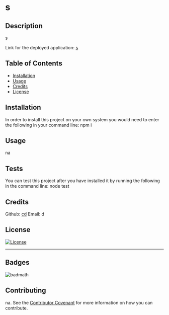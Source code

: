 # s

  ## Description 

  s

  Link for the deployed application: [s](fdsds)

  ## Table of Contents 

  * [Installation](#installation)
  * [Usage](#usage)
  * [Credits](#credits)
  * [License](#license)


  ## Installation

  In order to install this project on your own system you would need to enter the following in your command line: npm i


  ## Usage 

  na

  ## Tests

  You can test this project after you have installed it by running the following in the command line: node test

  ## Credits

  Github: [cd](https://github.com/cd)
  Email:  d

  ## License
  [![License](https://img.shields.io/badge/License-BSD%203--Clause-blue.svg)](https://opensource.org/licenses/BSD-3-Clause)

  ---

  ## Badges

  ![badmath](https://img.shields.io/github/languages/top/nielsenjared/badmath)


  ## Contributing

  na.
  See the [Contributor Covenant](https://www.contributor-covenant.org/) for more information on how you can contribute. 

